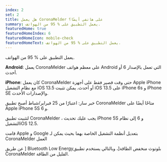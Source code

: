 ```yaml
---
index: 2
set: 2
title: هل يعمل CoronaMelder على هاتفي أيضًا؟
summary: يعمل التطبيق على % 95 من الهواتف.
featuredHome: true
featuredHomeIndex: 6
featuredHomeIcon: mobile-check
featuredHomeText: يعمل التطبيق على % 95 من الهواتف.
---
```

يعمل التطبيق على % 95 من الهواتف.

**Android**: يعمل CoronaMelder على معظم هواتف Android التي تعمل بالإصدار 6 أو أحدث.

**iPhone**: كان يعمل CoronaMelder حتى وقت قصير فقط على أجهزة Apple iPhone مع نظام التشغيل iOS 13.5 أو أحدث. يمكن تثبيت iOS 13.5 على iPhone 6s و iPhone SE والإصدارات الأحدث. 

خبر سار: اعتبارًا من 25 فبراير/شباط أصبح تطبيق CoronaMelder متاحًا أيضًا على Apple iPhone 5S و 6.

 لتثبيت تطبيق CoronaMelder ، يجب عليك تحديث iPhone 5S و 6 إلى نظام التشغيلiOS 12.5.

قامت Apple و Google بتعديل أنظمة التشغيل الخاصة بهما بحيث يمكن لـ CoronaMelder العمل 

عن طريق ] Bluetooth Low Energyبلوتوث منخفض الطاقة[، وبالتالي يستخدم تطبيق CoronaMelder القليل من الطاقة.
